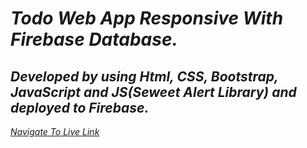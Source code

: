 # _Todo Web App Responsive With Firebase Database._

## *Developed by using Html, CSS, Bootstrap, JavaScript and JS(Seweet Alert Library) and deployed to Firebase.*

 *[Navigate To Live Link](https://todo-web-app-assignment-10.web.app)*

